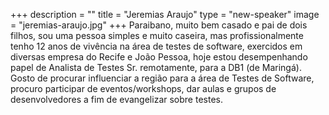 +++
description = ""
title = "Jeremias Araujo"
type = "new-speaker"
image = "jeremias-araujo.jpg"
+++
Paraibano, muito bem casado e pai de dois filhos, sou uma pessoa simples e muito caseira, mas profissionalmente tenho 12 anos de vivência na área de testes de software, exercidos em diversas empresa do Recife e João Pessoa, hoje estou desempenhando papel de Analista de Testes Sr. remotamente, para a DB1 (de Maringá). Gosto de procurar influenciar a região para a área de Testes de Software, procuro participar de eventos/workshops, dar aulas e grupos de desenvolvedores a fim de evangelizar sobre testes.